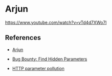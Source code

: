 # Arjun

https://www.youtube.com/watch?v=vTd4d7XWo7I

## References

- [Arjun](https://github.com/s0md3v/Arjun)

- [Bug Bounty: Find Hidden Parameters](https://hacktivator.medium.com/bug-bounty-find-hidden-parameters-ea219b01e7ca)

- [HTTP parameter pollution](https://www.thehacker.recipes/web/inputs/http-parameter-pollution)